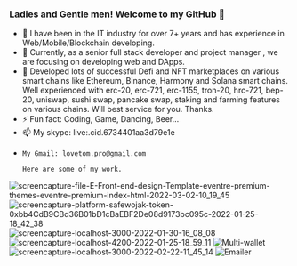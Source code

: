 ### Ladies and Gentle men! Welcome to my GitHub 👋

- 🔭 I have been in the IT industry for over 7+ years and has experience in Web/Mobile/Blockchain developing. 
- 🌱 Currently, as a senior full stack developer and project manager , we are focusing on developing web and DApps. 
- 👯 Developed lots of successful Defi and NFT marketplaces on various smart chains like Ethereum, Binance, Harmony and Solana smart chains. 
      Well experienced with erc-20, erc-721, erc-1155, tron-20, hrc-721, bep-20, uniswap, sushi swap, pancake swap, staking and farming features on various chains. 
      Will best service for you.
      Thanks.
- ⚡ Fun fact: Coding, Game, Dancing, Beer...
- 📫 My skype: live:.cid.6734401aa3d79e1e
-     My Gmail: lovetom.pro@gmail.com

      Here are some of my work.
![screencapture-file-E-Front-end-design-Template-eventre-premium-themes-eventre-premium-index-html-2022-03-02-10_19_45](https://user-images.githubusercontent.com/97944031/166668127-f0b2c0e0-3a79-4db8-a10f-1dec8d8d02ad.png)
![screencapture-platform-safewojak-token-0xbb4CdB9CBd36B01bD1cBaEBF2De08d9173bc095c-2022-01-25-18_42_38](https://user-images.githubusercontent.com/97944031/166668172-0d08d6b0-c62e-4e18-abe9-1fd3b210ff34.png)
![screencapture-localhost-3000-2022-01-30-16_08_08](https://user-images.githubusercontent.com/97944031/166668198-85b63b86-4881-49de-8c35-4d4fca387ee1.png)
![screencapture-localhost-4200-2022-01-25-18_59_11](https://user-images.githubusercontent.com/97944031/166668227-5b746072-1b51-434c-9ade-5c667a569080.png)
![Multi-wallet](https://user-images.githubusercontent.com/97944031/166668241-1e049602-1b9a-4713-9ae8-87189da8250d.png)
![screencapture-localhost-3000-2022-02-22-11_45_14](https://user-images.githubusercontent.com/97944031/166668302-eb4fe91b-654f-4099-9bf3-b81ccf3dced7.png)
![Emailer](https://user-images.githubusercontent.com/97944031/166668325-4c32656b-57d5-4ca2-b142-b80500bb9c6f.png)
